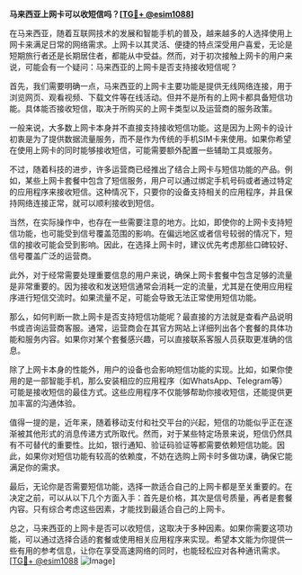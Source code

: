 **马来西亚上网卡可以收短信吗？[[TG💪+ @esim1088](https://t.me/s/esim1088)]**

在马来西亚，随着互联网技术的发展和智能手机的普及，越来越多的人选择使用上网卡来满足日常的网络需求。上网卡以其灵活、便捷的特点深受用户喜爱，无论是短期旅行者还是长期居住者，都能从中受益。然而，对于初次接触上网卡的用户来说，可能会有一个疑问：马来西亚的上网卡是否支持接收短信呢？

首先，我们需要明确一点，马来西亚的上网卡主要功能是提供无线网络连接，用于浏览网页、观看视频、下载文件等在线活动。但并不是所有的上网卡都具备短信功能。具体能否接收短信，取决于所购买的上网卡类型以及运营商的服务政策。

一般来说，大多数上网卡本身并不直接支持接收短信功能。这是因为上网卡的设计初衷是为了提供数据流量服务，而不是作为传统的手机SIM卡来使用。如果你希望在使用上网卡的同时能够接收短信，可能需要额外配置一些辅助工具或服务。

不过，随着科技的进步，许多运营商已经推出了结合上网卡与短信功能的产品。例如，某些上网卡套餐中包含了短信服务，用户可以通过绑定手机号码或者通过特定的应用程序来接收短信。这种情况下，只要你的设备支持相关的应用程序，并且保持网络连接正常，就可以顺利接收到短信。

当然，在实际操作中，也存在一些需要注意的地方。比如，即使你的上网卡支持短信功能，也可能受到信号覆盖范围的影响。在偏远地区或者信号较弱的情况下，短信的接收可能会受到影响。因此，在选择上网卡时，建议优先考虑那些口碑较好、信号覆盖广泛的运营商。

此外，对于经常需要处理重要信息的用户来说，确保上网卡套餐中包含足够的流量是非常重要的。因为接收和发送短信通常会消耗一定的流量，尤其是在使用应用程序进行短信交流时。如果流量不足，可能会导致无法正常使用短信功能。

那么，如何判断一款上网卡是否支持短信功能呢？最直接的方法就是查看产品说明书或咨询运营商客服。通常，运营商会在其官方网站上详细列出各个套餐的具体功能和服务内容。如果你对某个套餐感兴趣，可以直接联系客服人员获取更准确的信息。

除了上网卡本身的性能外，用户的设备也会影响短信功能的实现。比如，如果你使用的是一部智能手机，那么安装相应的应用程序（如WhatsApp、Telegram等）可能是接收短信的最佳方式。这些应用程序不仅能够帮助你接收短信，还能提供更加丰富的沟通体验。

值得一提的是，近年来，随着移动支付和社交平台的兴起，短信的功能似乎正在逐渐被其他形式的消息传递方式所取代。然而，对于某些特定场景来说，短信仍然具有不可替代的重要性。比如，银行通知、验证码验证等都需要依赖短信功能。因此，如果你对短信功能有较高的依赖度，不妨在选购上网卡时多做功课，确保它能满足你的需求。

最后，无论你是否需要短信功能，选择一款适合自己的上网卡都是至关重要的。在决定之前，可以从以下几个方面入手：首先是价格，其次是信号质量，再者是套餐内容。只有综合考虑这些因素，才能找到最适合自己的上网卡。

总之，马来西亚的上网卡是否可以收短信，这取决于多种因素。如果你需要这项功能，可以通过选择合适的套餐或使用相关应用程序来实现。希望本文能为你提供一些有用的参考信息，让你在享受高速网络的同时，也能轻松应对各种通讯需求。[[TG💪+ @esim1088](https://t.me/s/esim1088) ![Image](https://i.postimg.cc/4NQfJmqS/Snipaste-2025-05-13-00-14-12.png)]